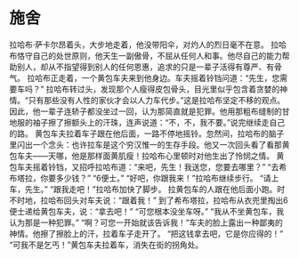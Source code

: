 # 施舍
拉哈布·萨卡尔昂着头，大步地走着，他没带阳伞，对灼人的烈日毫不在意。 
拉哈布恪守自己的处世原则，他天生一副傲骨，不屈从任何人和事。他尽自己的能力帮助别人，却从不指望得到别人的任何恩惠，追求的只是一辈子活得有尊严、有骨气。 
拉哈布正走着，一个黄包车夫来到他身边。车夫摇着铃铛问道：“先生，您需要车吗？” 
拉哈布转过头，发现那个人瘦得皮包骨头，目光里似乎包含着贪婪的神情。“只有那些没有人性的家伙才会以人力车代步。”这是拉哈布坚定不移的观点。因此，他一辈子连轿子都没坐过一回，认为那简直就是犯罪。他用那粗布缝制的甘地服的袖子擦了擦额头上的汗珠，连声说道：“不，不，我不要。”说完继续走自己的路。 
黄包车夫拉着车子跟在他后面，一路不停地摇铃。忽然间，拉哈布的脑子里闪出一个念头：也许拉车是这个穷汉惟一的生存手段。他又一次回头看了看那黄包车夫——天哪，他是那样面黄肌瘦！拉哈布心里顿时对他生出了怜悯之情。 
黄包车夫摇着铃铛，又招呼拉哈布道：“来吧，先生！我送您，您要去哪里？” 
“去希布塔拉，你要多少钱？” 
“6便士。” 
“好吧，你跟我来！”拉哈布继续步行。 
“请上车，先生。” 
“跟我走吧！”拉哈布加快了脚步。 
拉黄包车的人跟在他后面小跑。时不时地，拉哈布回头对车夫说：“跟着我！” 
到了希布塔拉，拉哈布从衣兜里掏出6便士递给黄包车夫，说：“拿去吧！” 
“可您根本没坐车呀。” 
“我从不坐黄包车，我认为那是一种犯罪。” 
“啊？可您一开始就该告诉我！”车夫的脸上露出一种鄙夷的神情。他擦了擦脸上的汗，拉着车子走开了。 
“把这钱拿去吧，它是你应得的！” 
“可我不是乞丐！”黄包车夫拉着车，消失在街的拐角处。
  